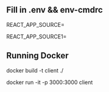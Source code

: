 ## Fill in .env && env-cmdrc

REACT_APP_SOURCE=

REACT_APP_SOURCE1=

## Running Docker

docker build -t client ./

docker run -it -p 3000:3000 client
